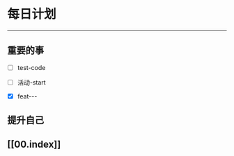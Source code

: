 
# 每日计划
---
## 重要的事

- [ ]  test-code
- [ ]  活动-start
- [x]  feat---



## 提升自己

  



## [[00.index]]










